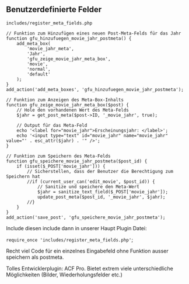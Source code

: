 
## Benutzerdefinierte Felder


`includes/register_meta_fields.php`

```
// Funktion zum Hinzufügen eines neuen Post-Meta-Felds für das Jahr
function gfu_hinzufuegen_movie_jahr_postmeta() {
    add_meta_box(
        'movie_jahr_meta',
        'Jahr',
        'gfu_zeige_movie_jahr_meta_box',
        'movie',
        'normal',
        'default'
    );
}
add_action('add_meta_boxes', 'gfu_hinzufuegen_movie_jahr_postmeta');

// Funktion zum Anzeigen des Meta-Box-Inhalts
function gfu_zeige_movie_jahr_meta_box($post) {
    // Hole den vorhandenen Wert des Meta-Felds
    $jahr = get_post_meta($post->ID, '_movie_jahr', true);

    // Output für das Meta-Feld
    echo '<label for="movie_jahr">Erscheinungsjahr: </label>';
    echo '<input type="text" id="movie_jahr" name="movie_jahr" value="' . esc_attr($jahr) . '" />';
}

// Funktion zum Speichern des Meta-Felds
function gfu_speichere_movie_jahr_postmeta($post_id) {
    if (isset($_POST['movie_jahr'])) {
        // Sicherstellen, dass der Benutzer die Berechtigung zum Speichern hat
        //if (current_user_can('edit_movie', $post_id)) {
            // Sanitize und speichere den Meta-Wert
            $jahr = sanitize_text_field($_POST['movie_jahr']);
            update_post_meta($post_id, '_movie_jahr', $jahr);
        //}
    }
}
add_action('save_post', 'gfu_speichere_movie_jahr_postmeta');
```
Include diesen include dann in unserer Haupt Plugin Datei:

`require_once 'includes/register_meta_fields.php'`;


Recht viel Code für ein einzelnes Eingabefeld ohne Funktion ausser speichern als postmeta.

Tolles Entwicklerplugin: ACF Pro. Bietet extrem viele unterschiedliche Möglichkeiten (Bilder, Wiederholungsfelder etc.)

